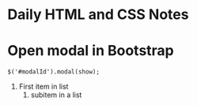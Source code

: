 # Daily HTML and CSS Notes

# Open modal in Bootstrap

    $('#modalId').modal(show);

1. First item in list
	1. subitem in a list 

<html>
	<head></head>

<!--stackedit_data:
eyJwcm9wZXJ0aWVzIjoiZXh0ZW5zaW9uczpcbiAgcHJlc2V0Oi
Bjb21tb25tYXJrXG4iLCJoaXN0b3J5IjpbLTExNjY0OTYzNzks
NjUzMjc1NjExXX0=
-->